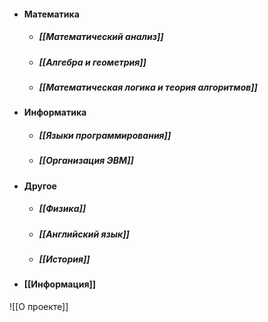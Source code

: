 - #### Математика
	- ##### [[Математический анализ]]
	- ##### [[Алгебра и геометрия]]
	- ##### [[Математическая логика и теория алгоритмов]]
- #### Информатика
	- ##### [[Языки программирования]]
	- ##### [[Организация ЭВМ]]
- #### Другое
	- ##### [[Физика]]
	- ##### [[Английский язык]]
	- ##### [[История]]
- #### [[Информация]]

![[О проекте]]